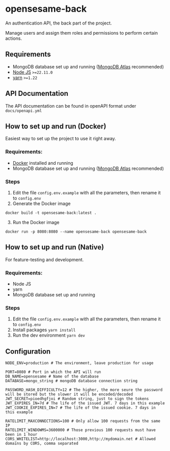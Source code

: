 # opensesame-back

An authentication API, the back part of the project.

Manage users and assign them roles and permissions to perform certain actions.

## Requirements

- MongoDB database set up and running ([MongoDB Atlas](https://www.mongodb.com/atlas) recommended)
- [Node JS](https://nodejs.org/en) `>=22.11.0`
- [yarn](https://yarnpkg.com/getting-started/install) `>=1.22`

## API Documentation

The API documentation can be found in openAPI format under `docs/openapi.yml`

## How to set up and run (Docker)

Easiest way to set up the project to use it right away.

### Requirements:

- [Docker](https://www.docker.com/) installed and running
- MongoDB database set up and running ([MongoDB Atlas](https://www.mongodb.com/atlas) recommended)

### Steps

1. Edit the file `config.env.example` with all the parameters, then rename it to `config.env`
2. Generate the Docker image

```
docker build -t opensesame-back:latest .
```

3. Run the Docker image

```
docker run -p 8080:8080 --name opensesame-back opensesame-back
```

## How to set up and run (Native)

For feature-testing and development.

### Requirements:

- Node JS
- yarn
- MongoDB database set up and running

### Steps

1. Edit the file `config.env.example` with all the parameters, then rename it to `config.env`
2. Install packages `yarn install`
3. Run the dev environment `yarn dev`

## Configuration

```
NODE_ENV=production # The environment, leave production for usage

PORT=8080 # Port in which the API will run
DB_NAME=opensesame # Name of the database
DATABASE=mongo_string # mongoDB database connection string

PASSWORD_HASH_DIFFICULTY=12 # The higher, the more seure the password will be stored but the slower it will be encoded/decoded
JWT_SECRET=pioedhgfjoi # Random string, just to sign the tokens
JWT_EXPIRES_IN=7d # The life of the issued JWT. 7 days in this example
JWT_COOKIE_EXPIRES_IN=7 # The life of the issued cookie. 7 days in this example

RATELIMIT_MAXCONNECTIONS=100 # Only allow 100 requests from the same IP
RATELIMIT_WINDOWMS=3600000 # Those previous 100 requests must have been in 1 hour
CORS_WHITELIST=http://localhost:3000,http://mydomain.net # Allowed domains by CORS, comma separated
```
